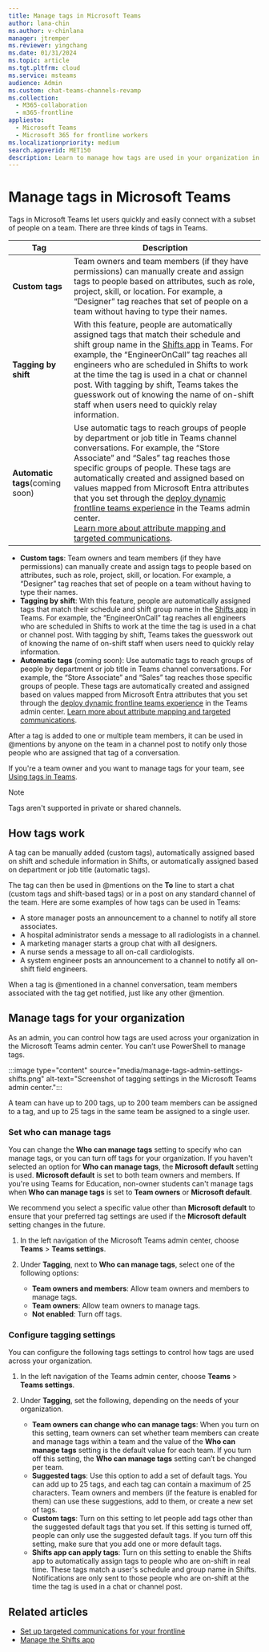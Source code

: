 ```yaml
---
title: Manage tags in Microsoft Teams
author: lana-chin
ms.author: v-chinlana
manager: jtremper
ms.reviewer: yingchang
ms.date: 01/31/2024
ms.topic: article
ms.tgt.pltfrm: cloud
ms.service: msteams
audience: Admin
ms.custom: chat-teams-channels-revamp
ms.collection: 
  - M365-collaboration
  - m365-frontline
appliesto: 
  - Microsoft Teams
  - Microsoft 365 for frontline workers
ms.localizationpriority: medium
search.appverid: MET150
description: Learn to manage how tags are used in your organization in Microsoft Teams.
---
```


# Manage tags in Microsoft Teams

Tags in Microsoft Teams let users quickly and easily connect with a subset of people on a team. There are three kinds of tags in Teams.

|Tag |Description|
|---------|---------|
|**Custom tags**     |Team owners and team members (if they have permissions) can manually create and assign tags to people based on attributes, such as role, project, skill, or location. For example, a “Designer” tag reaches that set of people on a team without having to type their names.|
|**Tagging by shift**   |With this feature, people are automatically assigned tags that match their schedule and shift group name in the [Shifts app](https://support.microsoft.com/office/get-started-in-shifts-5f3e30d8-1821-4904-be26-c3cd25a497d6) in Teams. For example, the “EngineerOnCall” tag reaches all engineers who are scheduled in Shifts to work at the time the tag is used in a chat or channel post. With tagging by shift, Teams takes the guesswork out of knowing the name of on-shift staff when users need to quickly relay information.         |
|**Automatic tags**(coming soon)   | Use automatic tags to reach groups of people by department or job title in Teams channel conversations. For example, the “Store Associate” and “Sales” tag reaches those specific groups of people. These tags are automatically created and assigned based on values mapped from Microsoft Entra attributes that you set through the [deploy dynamic frontline teams experience](/microsoft-365/frontline/deploy-dynamic-teams-at-scale) in the Teams admin center.<br> [Learn more about attribute mapping and targeted communications](/microsoft-365/frontline/set-up-targeted-communications). |

- **Custom tags**: Team owners and team members (if they have permissions) can manually create and assign tags to people based on attributes, such as role, project, skill, or location. For example, a “Designer” tag reaches that set of people on a team without having to type their names.
- **Tagging by shift**: With this feature, people are automatically assigned tags that match their schedule and shift group name in the [Shifts app](https://support.microsoft.com/office/get-started-in-shifts-5f3e30d8-1821-4904-be26-c3cd25a497d6) in Teams. For example, the “EngineerOnCall” tag reaches all engineers who are scheduled in Shifts to work at the time the tag is used in a chat or channel post. With tagging by shift, Teams takes the guesswork out of knowing the name of on-shift staff when users need to quickly relay information.
- **Automatic tags** (coming soon): Use automatic tags to reach groups of people by department or job title in Teams channel conversations. For example, the “Store Associate” and “Sales” tag reaches those specific groups of people. These tags are automatically created and assigned based on values mapped from Microsoft Entra attributes that you set through the [deploy dynamic frontline teams experience](/microsoft-365/frontline/deploy-dynamic-teams-at-scale) in the Teams admin center. [Learn more about attribute mapping and targeted communications](/microsoft-365/frontline/set-up-targeted-communications).

After a tag is added to one or multiple team members, it can be used in @mentions by anyone on the team in a channel post to notify only those people who are assigned that tag of a conversation.

If you're a team owner and you want to manage tags for your team, see [Using tags in Teams](https://support.office.com/article/using-tags-in-teams-667bd56f-32b8-4118-9a0b-56807c96d91e).

> [!NOTE]
> Tags aren't supported in private or shared channels.

## How tags work

A tag can be manually added (custom tags), automatically assigned based on shift and schedule information in Shifts, or automatically assigned based on department or job title (automatic tags).

The tag can then be used in @mentions on the **To** line to start a chat (custom tags and shift-based tags) or in a post on any standard channel of the team. Here are some examples of how tags can be used in Teams:

- A store manager posts an announcement to a channel to notify all store associates.
- A hospital administrator sends a message to all radiologists in a channel.
- A marketing manager starts a group chat with all designers.
- A nurse sends a message to all on-call cardiologists.
- A system engineer posts an announcement to a channel to notify all on-shift field engineers.

When a tag is @mentioned in a channel conversation, team members associated with the tag get notified, just like any other @mention.

## Manage tags for your organization

As an admin, you can control how tags are used across your organization in the Microsoft Teams admin center. You can’t use PowerShell to manage tags.

:::image type="content" source="media/manage-tags-admin-settings-shifts.png" alt-text="Screenshot of tagging settings in the Microsoft Teams admin center.":::

A team can have up to 200 tags, up to 200 team members can be assigned to a tag, and up to 25 tags in the same team be assigned to a single user.

### Set who can manage tags

You can change the **Who can manage tags** setting to specify who can manage tags, or you can turn off tags for your organization. If you haven't selected an option for **Who can manage tags**, the **Microsoft default** setting is used. **Microsoft default** is set to both team owners and members. If you're using Teams for Education, non-owner students can't manage tags when **Who can manage tags** is set to **Team owners** or **Microsoft default**.

We recommend you select a specific value other than **Microsoft default** to ensure that your preferred tag settings are used if the **Microsoft default** setting changes in the future.

1. In the left navigation of the Microsoft Teams admin center, choose **Teams** > **Teams settings**.

2. Under **Tagging**, next to **Who can manage tags**, select one of the following options:

    - **Team owners and members**: Allow team owners and members to manage tags.
    - **Team owners**: Allow team owners to manage tags.
    - **Not enabled**: Turn off tags.

### Configure tagging settings

You can configure the following tags settings to control how tags are used across your organization.

1. In the left navigation of the Teams admin center, choose **Teams** > **Teams settings**.

2. Under **Tagging**, set the following, depending on the needs of your organization.

    - **Team owners can change who can manage tags**: When you turn on this setting, team owners can set whether team members can create and manage tags within a team and the value of the **Who can manage tags** setting is the default value for each team. If you turn off this setting, the **Who can manage tags** setting can’t be changed per team.
    - **Suggested tags**: Use this option to add a set of default tags. You can add up to 25 tags, and each tag can contain a maximum of 25 characters. Team owners and members (if the feature is enabled for them) can use these suggestions, add to them, or create a new set of tags.
    - **Custom tags**: Turn on this setting to let people add tags other than the suggested default tags that you set. If this setting is turned off, people can only use the suggested default tags. If you turn off this setting, make sure that you add one or more default tags.
    - **Shifts app can apply tags**: Turn on this setting to enable the Shifts app to automatically assign tags to people who are on-shift in real time. These tags match a user's schedule and group name in Shifts. Notifications are only sent to those people who are on-shift at the time the tag is used in a chat or channel post.

## Related articles

- [Set up targeted communications for your frontline](/microsoft-365/frontline/set-up-targeted-communications)
- [Manage the Shifts app](expand-teams-across-your-org/shifts/manage-the-shifts-app-for-your-organization-in-teams.md)
